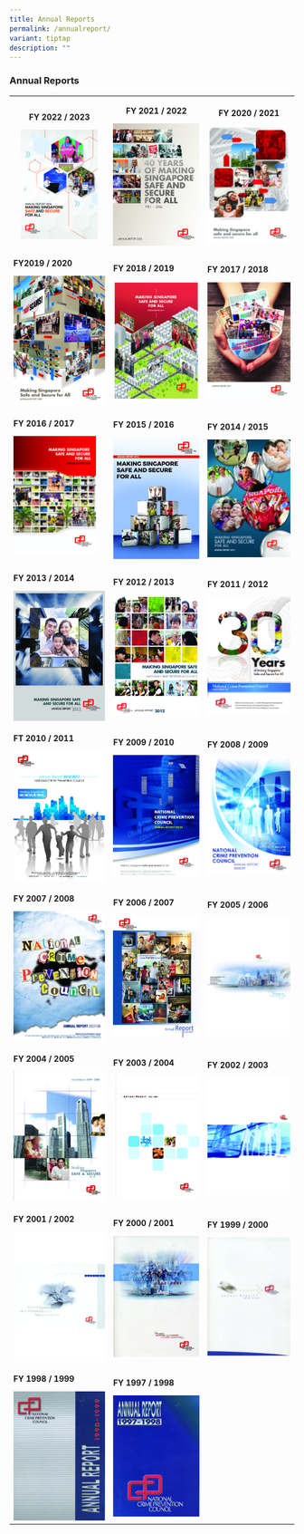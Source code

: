 ```yaml
---
title: Annual Reports
permalink: /annualreport/
variant: tiptap
description: ""
---
```

<h3>Annual Reports</h3><table><tbody><tr><th rowspan="1" colspan="1"><p>FY 2022 / 2023</p><a class="isomer-image-wrapper" href="https://appdev.ifdemo.com/ncpcorgsg/downloads/ar/NCPC_AR2023_Online.pdf"><img style="width: 84%;" height="auto" width="100%" alt="" src="/images/Publications/Annual Reports Cover Page/AR22.jpg"></a></th><th rowspan="1" colspan="1"><p>FY 2021 / 2022</p><a class="isomer-image-wrapper" href="https://appdev.ifdemo.com/ncpcorgsg/downloads/ar/NCPC_AR2022_Online.pdf"><img style="width: 100%" height="auto" width="100%" alt="" src="/images/Publications/Annual Reports Cover Page/AR21.jpg"></a></th><th rowspan="1" colspan="1"><p>FY 2020 / 2021</p><a class="isomer-image-wrapper" href="https://appdev.ifdemo.com/ncpcorgsg/downloads/ar/annual_2021_3.pdf"><img style="width: 100%" height="auto" width="100%" alt="" src="/images/Publications/Annual Reports Cover Page/AR20.jpg"></a></th></tr><tr><td rowspan="1" colspan="1"><p><strong>FY2019 / 2020</strong></p><a class="isomer-image-wrapper" href="https://appdev.ifdemo.com/ncpcorgsg/downloads/ar/annual_2020.pdf"><img style="width: 100%" height="auto" width="100%" alt="" src="/images/Publications/Annual Reports Cover Page/AR19.jpg"></a></td><td rowspan="1" colspan="1"><p><strong>FY 2018 / 2019</strong></p><a class="isomer-image-wrapper" href="https://appdev.ifdemo.com/ncpcorgsg/downloads/ar/annual_2019.pdf"><img style="width: 100%" height="auto" width="100%" alt="" src="/images/Publications/Annual Reports Cover Page/AR18__1_.jpg"></a></td><td rowspan="1" colspan="1"><p><strong>FY 2017 / 2018</strong></p><a class="isomer-image-wrapper" href="https://appdev.ifdemo.com/ncpcorgsg/downloads/ar/annual_2017.pdf"><img style="width: 100%" height="auto" width="100%" alt="" src="/images/Publications/Annual Reports Cover Page/AR17.jpg"></a></td></tr><tr><td rowspan="1" colspan="1"><p><strong>FY 2016 / 2017</strong></p><div class="isomer-image-wrapper"><img style="width: 90%;" height="auto" width="100%" alt="" src="/images/Publications/Annual Reports Cover Page/AR16.jpg"></div><p></p></td><td rowspan="1" colspan="1"><p><strong>FY 2015 / 2016</strong></p><a class="isomer-image-wrapper" href="https://appdev.ifdemo.com/ncpcorgsg/downloads/ar/annual_2016.pdf"><img style="width: 100%" height="auto" width="100%" alt="" src="/images/Publications/Annual Reports Cover Page/AR15.jpg"></a></td><td rowspan="1" colspan="1"><p><strong>FY 2014 / 2015</strong></p><a class="isomer-image-wrapper" href="https://appdev.ifdemo.com/ncpcorgsg/downloads/ar/annual_2015.pdf"><img style="width: 100%" height="auto" width="100%" alt="" src="/images/Publications/Annual Reports Cover Page/AR14.jpg"></a></td></tr><tr><td rowspan="1" colspan="1"><p><strong>FY 2013 / 2014</strong></p><a class="isomer-image-wrapper" href="https://appdev.ifdemo.com/ncpcorgsg/downloads/ar/annual_2014.pdf"><img style="width: 100%" height="auto" width="100%" alt="" src="/images/Publications/Annual Reports Cover Page/AR13.jpg"></a></td><td rowspan="1" colspan="1"><p><strong>FY 2012 / 2013</strong></p><a class="isomer-image-wrapper" href="https://appdev.ifdemo.com/ncpcorgsg/downloads/ar/annual_2013.pdf"><img style="width: 100%" height="auto" width="100%" alt="" src="/images/Publications/Annual Reports Cover Page/AR12.jpg"></a></td><td rowspan="1" colspan="1"><p><strong>FY 2011 / 2012</strong></p><a class="isomer-image-wrapper" href="https://appdev.ifdemo.com/ncpcorgsg/downloads/ar/annual_2012.pdf"><img style="width: 100%" height="auto" width="100%" alt="" src="/images/Publications/Annual Reports Cover Page/AR11.jpg"></a></td></tr><tr><td rowspan="1" colspan="1"><p><strong>FT 2010 / 2011</strong></p><a class="isomer-image-wrapper" href="https://appdev.ifdemo.com/ncpcorgsg/downloads/ar/annual_2011.pdf"><img style="width: 100%" height="auto" width="100%" alt="" src="/images/Publications/Annual Reports Cover Page/AR10.jpg"></a></td><td rowspan="1" colspan="1"><p><strong>FY 2009 / 2010</strong></p><a class="isomer-image-wrapper" href="https://appdev.ifdemo.com/ncpcorgsg/downloads/ar/annual_2010.pdf"><img style="width: 100%" height="auto" width="100%" alt="" src="/images/Publications/Annual Reports Cover Page/AR09.jpg"></a></td><td rowspan="1" colspan="1"><p><strong>FY 2008 / 2009</strong></p><a class="isomer-image-wrapper" href="https://appdev.ifdemo.com/ncpcorgsg/downloads/ar/annual_2009.pdf"><img style="width: 100%" height="auto" width="100%" alt="" src="/images/Publications/Annual Reports Cover Page/AR08.jpg"></a></td></tr><tr><td rowspan="1" colspan="1"><p><strong>FY 2007 / 2008</strong></p><p></p><a class="isomer-image-wrapper" href="https://appdev.ifdemo.com/ncpcorgsg/downloads/ar/annual_2008.pdf"><img style="width: 100%;" height="auto" width="100%" alt="" src="/images/Publications/Annual Reports Cover Page/AR07.jpg"></a></td><td rowspan="1" colspan="1"><p><strong>FY 2006 / 2007</strong></p><a class="isomer-image-wrapper" href="https://appdev.ifdemo.com/ncpcorgsg/downloads/ar/annual_2007.pdf"><img style="width: 100%" height="auto" width="100%" alt="" src="/images/Publications/Annual Reports Cover Page/AR06.jpg"></a></td><td rowspan="1" colspan="1"><p><strong>FY 2005 / 2006</strong></p><a class="isomer-image-wrapper" href="https://appdev.ifdemo.com/ncpcorgsg/downloads/ar/annual_2006.pdf"><img style="width: 100%" height="auto" width="100%" alt="" src="/images/Publications/Annual Reports Cover Page/AR05__01_.jpg"></a></td></tr><tr><td rowspan="1" colspan="1"><p><strong>FY 2004 / 2005</strong></p><a class="isomer-image-wrapper" href="https://appdev.ifdemo.com/ncpcorgsg/downloads/ar/annual_2005.pdf"><img style="width: 100%" height="auto" width="100%" alt="" src="/images/Publications/Annual Reports Cover Page/AR04.jpg"></a></td><td rowspan="1" colspan="1"><p><strong>FY 2003 / 2004</strong></p><a class="isomer-image-wrapper" href="https://appdev.ifdemo.com/ncpcorgsg/downloads/ar/annual_2004.pdf"><img style="width: 100%" height="auto" width="100%" alt="" src="/images/Publications/Annual Reports Cover Page/AR03.jpg"></a></td><td rowspan="1" colspan="1"><p><strong>FY 2002 / 2003</strong></p><a class="isomer-image-wrapper" href="https://appdev.ifdemo.com/ncpcorgsg/downloads/ar/annual_2003.pdf"><img style="width: 100%" height="auto" width="100%" alt="" src="/images/Publications/Annual Reports Cover Page/AR02__1_.jpg"></a></td></tr><tr><td rowspan="1" colspan="1"><p><strong>FY 2001 / 2002</strong></p><a class="isomer-image-wrapper" href="https://appdev.ifdemo.com/ncpcorgsg/downloads/ar/annual_2002.pdf"><img style="width: 100%" height="auto" width="100%" alt="" src="/images/Publications/Annual Reports Cover Page/AR01.jpg"></a></td><td rowspan="1" colspan="1"><p><strong>FY 2000 / 2001</strong></p><a class="isomer-image-wrapper" href="https://appdev.ifdemo.com/ncpcorgsg/downloads/ar/annual_2001.pdf"><img style="width: 100%" height="auto" width="100%" alt="" src="/images/Publications/Annual Reports Cover Page/AR00.jpg"></a></td><td rowspan="1" colspan="1"><p><strong>FY 1999 / 2000</strong></p><a class="isomer-image-wrapper" href="https://appdev.ifdemo.com/ncpcorgsg/downloads/ar/annual_2000.pdf"><img style="width: 100%" height="auto" width="100%" alt="" src="/images/Publications/Annual Reports Cover Page/AR99.jpg"></a></td></tr><tr><td rowspan="1" colspan="1"><p><strong>FY 1998 / 1999</strong></p><a class="isomer-image-wrapper" href="https://appdev.ifdemo.com/ncpcorgsg/downloads/ar/annual_1999.pdf"><img style="width: 100%" height="auto" width="100%" alt="" src="/images/Publications/Annual Reports Cover Page/AR98.jpg"></a></td><td rowspan="1" colspan="1"><p><strong>FY 1997 / 1998</strong></p><a class="isomer-image-wrapper" href="https://appdev.ifdemo.com/ncpcorgsg/downloads/ar/annual_1998.pdf"><img style="width: 100%" height="auto" width="100%" alt="" src="/images/Publications/Annual Reports Cover Page/AR97.jpg"></a></td><td rowspan="1" colspan="1"><p></p></td></tr></tbody></table><blockquote><h4></h4></blockquote><p></p>